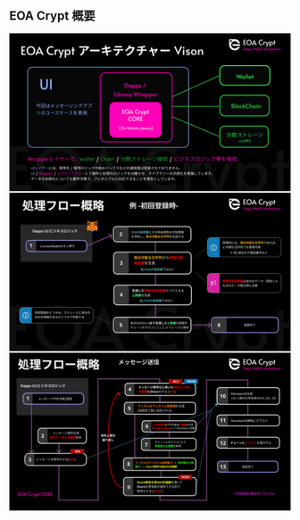 ## EOA Crypt 概要
![EOACryptアーキテクチャー](pic_architecture.jpg "EOACryptアーキテクチャー")
![EOACrypt初回登録フロー](pic_flow_regist.jpg "EOACrypt初回登録フロー")
![EOACrypt送信フロー](pic_flow_send.jpg "EOACrypt送信フロー")

